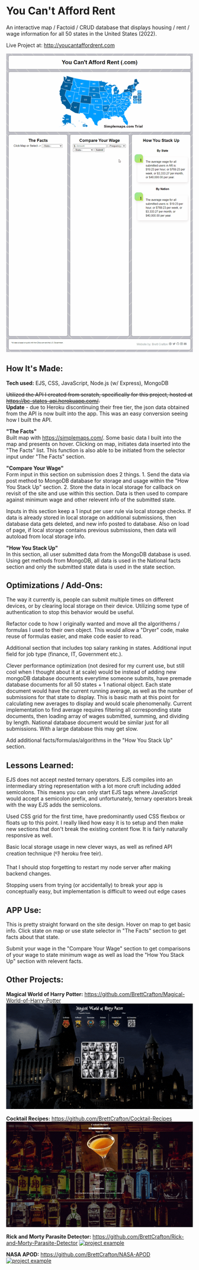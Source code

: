 # You Can't Afford Rent

An interactive map / Factoid / CRUD database that displays housing / rent / wage information for all 50 states in the United States (2022).

Live Project at: <a href="http://youcantaffordrent.com" target="_blank" rel="noreferrer"> http://youcantaffordrent.com </a>

<a href="https://youcantaffordrent.com" target="_blank" rel="noreferrer"> <img src="https://github.com/BrettCrafton/BrettCrafton/blob/main/assets/you%20cant%20afford%20rent%20gif.gif?raw=true" alt="project example"/> </a>

## How It's Made:

**Tech used:** EJS, CSS, JavaScript, Node.js (w/ Express), MongoDB

~~Utilized the API I created from scratch, specifically for this project, hosted at https://bc-states-api.herokuapp.com/.~~  
**Update** - due to Heroku discontinuing their free tier, the json data obtained from the API is now built into the app. This was an easy conversion seeing how I built the API.

**"The Facts"**  
Built map with https://simplemaps.com/. Some basic data I built into the map and presents on hover. Clicking on map, initiates data inserted into the "The Facts" list. This function is also able to be initiated from the selector input under "The Facts" section. 

**"Compare Your Wage"**  
Form input in this section on submission does 2 things. 1. Send the data via post method to MongoDB database for storage and usage within the "How You Stack Up" section. 2. Store the data in local storage for callback on revisit of the site and use within this section.
Data is then used to compare against minimum wage and other relevent info of the submitted state.

Inputs in this section keep a 1 input per user rule via local storage checks. If data is already stored in local storage on additional submissions, then database data gets deleted, and new info posted to database. Also on load of page, if local storage contains previous submissions, then data will autoload from local storage info.

**"How You Stack Up"**  
In this section, all user submitted data from the MongoDB database is used. Using get methods from MongoDB, all data is used in the National facts section and only the submitted state data is used in the state section.

## Optimizations / Add-Ons:

The way it currently is, people can submit multiple times on different devices, or by clearing local storage on their device. Utilizing some type of authentication to stop this behavior would be useful. 

Refactor code to how I originally wanted and move all the algorithems / formulas I used to their own object. This would allow a "Dryer" code, make reuse of formulas easier, and make code easier to read. 

Additional section that includes top salary ranking in states. Additional input field for job type (finance, IT, Government etc.).

Clever performance optimization (not desired for my current use, but still cool when I thought about it at scale) would be instead of adding new mongoDB database documents everytime someone submits, have premade database documents for all 50 states + 1 national object. Each state document would have the current running average, as well as the number of submissions for that state to display. This is basic math at this point for calculating new averages to display and would scale phenomenally. Current implementation to find average requires filtering all corresponding state documents, then loading array of wages submitted, summing, and dividing by length. National database document would be similar just for all submissions. With a large database this may get slow. 

Add additional facts/formulas/algorithms in the "How You Stack Up" section.

## Lessons Learned:

EJS does not accept nested ternary operators.
EJS compiles into an intermediary string representation with a lot more cruft including added semicolons. This means you can only start EJS tags where JavaScript would accept a semicolon prefix, and unfortunately, ternary operators break with the way EJS adds the semicolons.

Used CSS grid for the first time, have predominantly used CSS flexbox or floats up to this point. I really liked how easy it is to setup and then make new sections that don't break the existing content flow. It is fairly naturally responsive as well. 

Basic local storage usage in new clever ways, as well as refined API creation technique (:thumbsdown: heroku free teir). 

That I should stop forgetting to restart my node server after making backend changes.

Stopping users from trying (or accidentally) to break your app is conceptually easy, but implementation is difficult to weed out edge cases

## APP Use:

This is pretty straight forward on the site design. Hover on map to get basic info. Click state on map or use state selector in "The Facts" section to get facts about that state.

Submit your wage in the "Compare Your Wage" section to get comparisons of your wage to state minimum wage as well as load the "How You Stack Up" section with relevent facts.

## Other Projects:

**Magical World of Harry Potter:** https://github.com/BrettCrafton/Magical-World-of-Harry-Potter
<a href="https://brettcrafton.com/Portfolio/Harry%20Potter/index.html" target="_blank" rel="noreferrer"> <img src="https://github.com/BrettCrafton/BrettCrafton/blob/main/assets/Harry%20Potter%20gif.gif?raw=true" alt="project example"/> </a>


**Cocktail Recipes:** https://github.com/BrettCrafton/Cocktail-Recipes
<a href="https://brettcrafton.com/Portfolio/Bar%20API/index.html" target="_blank" rel="noreferrer"> <img src="https://github.com/BrettCrafton/BrettCrafton/blob/main/assets/Cocktail%20Recipe%20gif.gif?raw=true" alt="project example"/> </a>


**Rick and Morty Parasite Detector:** https://github.com/BrettCrafton/Rick-and-Morty-Parasite-Detector
<a href="https://brettcrafton.com/Portfolio/Rick-and-Morty/index.html" target="_blank" rel="noreferrer"> <img src="https://github.com/BrettCrafton/BrettCrafton/blob/main/assets/Rick%20and%20Morty%20gif.gif?raw=true" alt="project example"/> </a>


**NASA APOD:** https://github.com/BrettCrafton/NASA-APOD
<a href="https://brettcrafton.com/Portfolio/NASA%20API/index.html" target="_blank" rel="noreferrer"> <img src="https://github.com/BrettCrafton/BrettCrafton/blob/main/assets/NASA%20APOD%20gif.gif?raw=true" alt="project example"/> </a>
